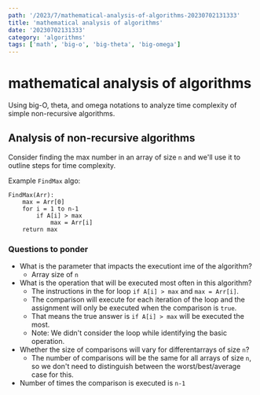 ```yaml
---
path: '/2023/7/mathematical-analysis-of-algorithms-20230702131333'
title: 'mathematical analysis of algorithms'
date: '20230702131333'
category: 'algorithms'
tags: ['math', 'big-o', 'big-theta', 'big-omega']
---
```


# mathematical analysis of algorithms
Using big-O, theta, and omega notations to analyze time complexity of simple non-recursive
algorithms.

## Analysis of non-recursive algorithms
Consider finding the max number in an array of size `n` and we'll use it to outline
steps for time complexity.

Example `FindMax` algo:
```
FindMax(Arr):
    max = Arr[0]
    for i = 1 to n-1
        if A[i] > max
            max = Arr[i]
    return max
```

### Questions to ponder
* What is the parameter that impacts the executiont ime of the algorithm?
    * Array size of `n`
* What is the operation that will be executed most often in this algorithm?
    * The instructions in the for loop `if A[i] > max` and `max = Arr[i]`.
    * The comparison will execute for each iteration of the loop and the assignment
    will only be executed when the comparison is `true`.
    * That means the true answer is `if A[i] > max` will be executed the most.
    * Note: We didn't consider the loop while identifying the basic operation.
* Whether the size of comparisons will vary for differentarrays of size `n`?
    * The number of comparisons will be the same for all arrays of size `n`,
    so we don't need to distinguish between the worst/best/average case for this.
* Number of times the comparison is executed is `n-1`
